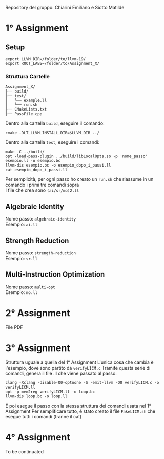 Repository del gruppo: Chiarini Emiliano e Siotto Matilde
# 1° Assignment
## Setup
```
export LLVM_DIR=/folder/to/llvm-19/
export ROOT_LABS=/folder/to/Assignment_X/
```
### Struttura Cartelle
```
Assignment_X/
├── build/
├── test/
│   └── example.ll
│   └── run.sh
├── CMakeLists.txt
├── PassFile.cpp
```
Dentro alla cartella `build`, eseguire il comando:
```
cmake -DLT_LLVM_INSTALL_DIR=$LLVM_DIR ../
```
Dentro alla cartella `test`, eseguire i comandi:
```
make -C ../build/
opt -load-pass-plugin ../build/libLocalOpts.so -p 'nome_passo' esempio.ll -o esempio.bc
llvm-dis esempio.bc -o esempio_dopo_i_passi.ll
cat esempio_dopo_i_passi.ll
```
Per semplicità, per ogni passo ho creato un `run.sh` che riassume in un comando i primi tre comandi sopra \
I file che crea sono `(ai/sr/mo)2.ll`

## Algebraic Identity
Nome passo: `algebraic-identity` \
Esempio: `ai.ll`
## Strength Reduction
Nome passo: `strength-reduction` \
Esempio: `sr.ll`
## Multi-Instruction Optimization
Nome passo: `multi-opt` \
Esempio: `mo.ll`

# 2° Assignment
File PDF
# 3° Assignment
Struttura uguale a quella del 1° Assignment
L'unica cosa che cambia è l'esempio, dove sono partito da `verifyLICM.c`
Tramite questa serie di comandi, genera il file .ll che viene passato al passo:
```
clang -Xclang -disable-O0-optnone -S -emit-llvm -O0 verifyLICM.c -o verifyLICM.ll
opt -p mem2reg verifyLICM.ll -o loop.bc
llvm-dis loop.bc -o loop.ll
```
E poi esegue il passo con la stessa struttura dei comandi usata nel 1° Assignment
Per semplificare tutto, è stato creato il file `FakeLICM.sh` che esegue tutti i comandi (tranne il cat)
# 4° Assignment
To be continuated
